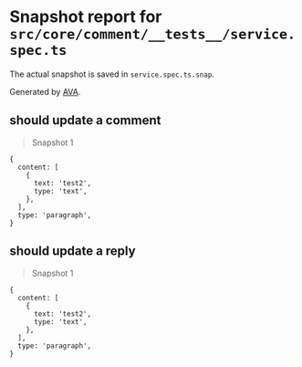 # Snapshot report for `src/core/comment/__tests__/service.spec.ts`

The actual snapshot is saved in `service.spec.ts.snap`.

Generated by [AVA](https://avajs.dev).

## should update a comment

> Snapshot 1

    {
      content: [
        {
          text: 'test2',
          type: 'text',
        },
      ],
      type: 'paragraph',
    }

## should update a reply

> Snapshot 1

    {
      content: [
        {
          text: 'test2',
          type: 'text',
        },
      ],
      type: 'paragraph',
    }
